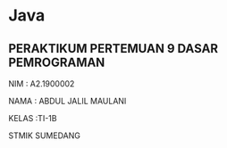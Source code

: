 # Java
PERAKTIKUM PERTEMUAN 9 DASAR PEMROGRAMAN
-----------------------------------------
NIM      : A2.1900002

NAMA     : ABDUL JALIL MAULANI

KELAS    :TI-1B


STMIK SUMEDANG
